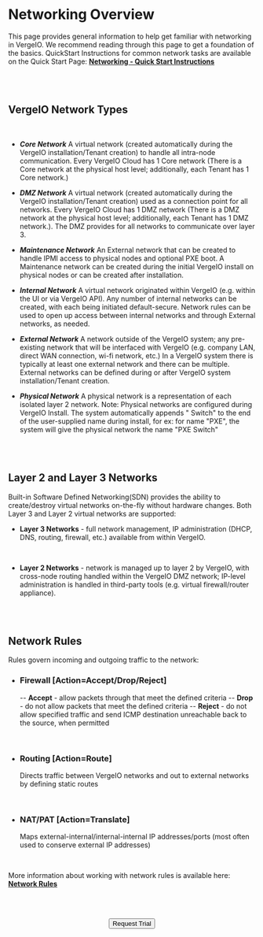 

# Networking Overview

This page provides general information to help get familiar with networking in VergeIO. We recommend reading through this page to get a foundation of the basics. QuickStart Instructions for common network tasks are available on the Quick Start Page: [**Networking - Quick Start Instructions**](../ProductGuide/network-quickstart)

<br>
<br>
  

## VergeIO Network Types
<br>

- ***Core Network***
A virtual network (created automatically during the VergeIO installation/Tenant creation) to handle all intra-node communication. Every VergeIO Cloud has 1 Core network (There is a Core network at the physical host level; additionally, each Tenant has 1 Core network.)

- ***DMZ Network***
A virtual network (created automatically during the VergeIO installation/Tenant creation) used as a connection point for all networks. Every VergeIO Cloud has 1 DMZ network (There is a DMZ network at the physical host level; additionally, each Tenant has 1 DMZ network.). The DMZ provides for all networks to communicate over layer 3.

- ***Maintenance Network***
An External network that can be created to handle IPMI access to physical nodes and optional PXE boot. A Maintenance network can be created during the initial VergeIO install on physical nodes or can be created after installation.

- ***Internal Network***
A virtual network originated within VergeIO (e.g. within the UI or via VergeIO API). Any number of internal networks can be created, with each being initiated default-secure. Network rules can be used to open up access between internal networks and through External networks, as needed.

- ***External Network***
A network outside of the VergeIO system; any pre-existing network that will be interfaced with VergeIO (e.g. company LAN, direct WAN connection, wi-fi network, etc.) In a VergeIO system there is typically at least one external network and there can be multiple. External networks can be defined during or after VergeIO system installation/Tenant creation.

- ***Physical Network***
A physical network is a representation of each isolated layer 2 network. Note: Physical networks are configured during VergeIO Install. The system automatically appends " Switch" to the end of the user-supplied name during install, for ex: for name "PXE", the system will give the physical network the name "PXE Switch"

<br>
<br>

## Layer 2 and Layer 3 Networks
Built-in Software Defined Networking(SDN) provides the ability to create/destroy virtual networks on-the-fly without hardware changes. Both Layer 3 and Layer 2 virtual networks are supported:

- **Layer 3 Networks** - full network management, IP administration (DHCP, DNS, routing, firewall, etc.) available from within VergeIO.

<br>

- **Layer 2 Networks** - network is managed up to layer 2 by VergeIO, with cross-node routing handled within the VergeIO DMZ network; IP-level administration is handled in third-party tools (e.g. virtual firewall/router appliance).

<br>
<br>

## Network Rules

Rules govern incoming and outgoing traffic to the network:

- ### Firewall [Action=Accept/Drop/Reject]
	--   **Accept** - allow packets through that meet the defined criteria
--   **Drop** - do not allow packets that meet the defined criteria
--   **Reject** - do not allow specified traffic and send ICMP destination unreachable back to the source, when permitted

<br>

- ### Routing [Action=Route]
  Directs traffic between VergeIO networks and out to external networks by defining static routes

<br>

- ### NAT/PAT [Action=Translate] 
	Maps external-internal/internal-internal IP addresses/ports (most often used to conserve external IP addresses)
 
 <br>
 
 More information about working with network rules is available here: [**Network Rules**](../ProductGuide/networkrules) 

<br>   



<br>

<div style="text-align:center; margin-bottom:5px">

  <a href="https://www.verge.io/test-drive#Demo-Section"><button class="button-cta">Request Trial</button></a>
</div>
